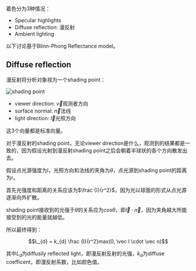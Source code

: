 着色分为3种情况：

- Specular highlights
- Diffuse reflection: 漫反射
- Ambient lighting

以下讨论基于Blinn-Phong Reflectance model。

## Diffuse reflection

漫反射将分析对象视为一个shading point：

![shading point](../Images/Shading_point.png)

- viewer direction: $\vec v$观测者方向
- surface normal: $\vec n$法线
- light direction: $\vec l$光照方向

这3个向量都是标准向量。

对于漫反射的shading point，无论viewer direction是什么，观测到的结果都是一致的，因为假设光射到漫反射shading point之后会朝着半球状的各个方向散发出去。

假设点光源强度为I，光照方向和法线的夹角为$\theta$，点光源到shading point的距离为r。

首先光强度和距离的关系应该为$\frac {I}{r^2}$，因为光以球面的形式从点光源逐渐向外扩散。

shading point接收到的光强于$\theta$的关系应为$cos \theta$，即$\vec l \cdot \vec n$，因为夹角越大所能接受到的光的能量就越低。

所以最终得到：

$$L_{d} = k_{d} \frac {I}{r^2}max(0, \vec l \cdot \vec n)$$

其中$L_{d}$为diffusily reflected light，即漫反射反射的光强，$k_d$为diffuse coefficent，即漫反射系数，比如颜色值。
